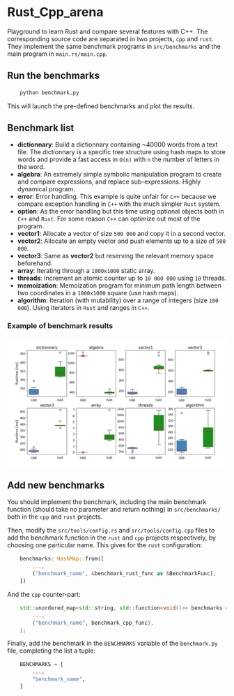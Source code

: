 # Rust_Cpp_arena

Playground to learn Rust and compare several features with C++. The corresponding source code are separated in two projects, `cpp` and `rust`. They implement the same benchmark programs in `src/benchmarks` and the main program in `main.rs/main.cpp`.

## Run the benchmarks

``` bash
    python benchmark.py
```
This will launch the pre-defined benchmarks and plot the results.

## Benchmark list 

 - **dictionnary**: Build a dictionnary containing ~40000 words from a text file.
 The dictionnary is a specific tree structure using hash maps to store words
 and provide a fast access in `O(n)` with `n` the number of letters in the word.
 - **algebra**: An extremely simple symbolic manipulation program to create and
 compare expressions, and replace sub-expressions. Highly dynamical program.
 - **error**: Error handling. This example is quite unfair for `C++` because 
 we compare exception handling in `C++` with the much simpler `Rust` system.
 - **option**: As the error handling but this time using optional objects both
 in `C++` and `Rust`. For some reason `C++` can optimize out most of the 
 program.
 - **vector1**: Allocate a vector of size `500 000` and copy it in a second 
 vector.
 - **vector2**: Allocate an empty vector and push elements up to a size 
 of `500 000`.
 - **vector3**: Same as **vector2** but reserving the relevant memory space 
 beforehand.
 - **array**: Iterating through a `1000x1000` static array.
 - **threads**: Increment an atomic counter up to `10 000 000` using `10`
 threads.
 - **memoization**: Memoization program for minimum path length between
 two coordinates in a `1000x1000` square (use hash maps).
 - **algorithm**: Iteration (with mutability) over a range of integers
 (size `100 000`). Using iterators in `Rust` and ranges in `C++`.

### Example of benchmark results
![](assets/example.png)

## Add new benchmarks

You should implement the benchmark, including the main benchmark function (should take no parameter and return nothing) in `src/benchmarks/` both in the `cpp` and `rust` projects.

Then, modify the `src/tools/config.rs` and `src/tools/config.cpp` files to add the benchmark function in the `rust` and `cpp` projects respectively, by choosing one particular name. This gives for the `rust` configuration:
``` rust
    benchmarks: HashMap::from([
        ...,
        ("benchmark_name", &benchmark_rust_func as &BenchmarkFunc),
    ])
```
And the `cpp` counter-part:
``` cpp
    std::unordered_map<std::string, std::function<void()>> benchmarks = {
        ...,
        {"benchmark_name", benchmark_cpp_func},
    };
```

Finally, add the benchmark in the `BENCHMARKS` variable of the `benchmark.py` file, completing the list a tuple:
``` python
    BENCHMARKS = [
        ...,
        "benchmark_name",
    ]
```

